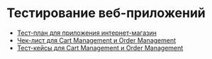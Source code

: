 # Тестирование веб-приложений
- [Тест-план для приложения интернет-магазин](https://docs.google.com/spreadsheets/d/1p2WKHxllZXyNGBImMqlnbmidlbvuQNw-lEJTAQhoozQ/edit?gid=0#gid=0)
- [Чек-лист для Cart Management и Order Management](https://docs.google.com/spreadsheets/d/1ZIZafh7GtTL3YiHbe1Ank-La6M7cLKt8u_a4-poTh9s/edit?gid=279556364#gid=279556364)
- [Тест-кейсы для Cart Management и Order Management](https://app.qase.io/project/G9?previewMode=side&suite=139)
